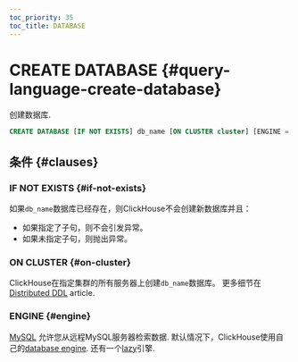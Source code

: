 ```yaml
---
toc_priority: 35
toc_title: DATABASE
---
```


# CREATE DATABASE {#query-language-create-database}

创建数据库.

``` sql
CREATE DATABASE [IF NOT EXISTS] db_name [ON CLUSTER cluster] [ENGINE = engine(...)]
```

## 条件 {#clauses}

### IF NOT EXISTS {#if-not-exists}

如果`db_name`数据库已经存在，则ClickHouse不会创建新数据库并且：

-   如果指定了子句，则不会引发异常。
-   如果未指定子句，则抛出异常。

### ON CLUSTER {#on-cluster}

ClickHouse在指定集群的所有服务器上创建`db_name`数据库。 更多细节在 [Distributed DDL](../../../sql-reference/distributed-ddl.md) article.

### ENGINE {#engine}

[MySQL](../../../engines/database-engines/mysql.md) 允许您从远程MySQL服务器检索数据. 默认情况下，ClickHouse使用自己的[database engine](../../../engines/database-engines/index.md). 还有一个[lazy](../../../engines/database-engines/lazy.md)引擎.
